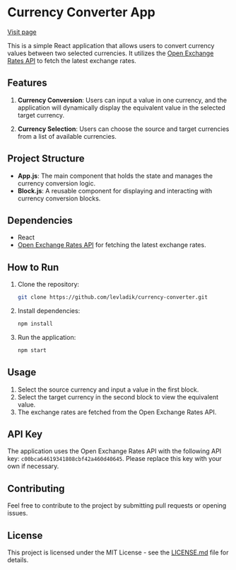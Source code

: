 # Currency Converter App
<a href='http://levladik.github.io/react-user-list' target='blank'>Visit page</a>

This is a simple React application that allows users to convert currency values between two selected currencies. It utilizes the [Open Exchange Rates API](https://openexchangerates.org/) to fetch the latest exchange rates.

## Features

1. **Currency Conversion**: Users can input a value in one currency, and the application will dynamically display the equivalent value in the selected target currency.

2. **Currency Selection**: Users can choose the source and target currencies from a list of available currencies.

## Project Structure

- **App.js**: The main component that holds the state and manages the currency conversion logic.
- **Block.js**: A reusable component for displaying and interacting with currency conversion blocks.

## Dependencies

- React
- [Open Exchange Rates API](https://openexchangerates.org/) for fetching the latest exchange rates.

## How to Run

1. Clone the repository:

   ```bash
   git clone https://github.com/levladik/currency-converter.git
   ```

2. Install dependencies:

   ```bash
   npm install
   ```

3. Run the application:

   ```bash
   npm start
   ```


## Usage

1. Select the source currency and input a value in the first block.
2. Select the target currency in the second block to view the equivalent value.
3. The exchange rates are fetched from the Open Exchange Rates API.

## API Key

The application uses the Open Exchange Rates API with the following API key: `c00bca64619341808cbf42a460d40645`. Please replace this key with your own if necessary.

## Contributing

Feel free to contribute to the project by submitting pull requests or opening issues.

## License

This project is licensed under the MIT License - see the [LICENSE.md](LICENSE.md) file for details.